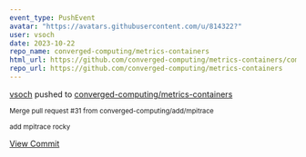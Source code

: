 ```yaml
---
event_type: PushEvent
avatar: "https://avatars.githubusercontent.com/u/814322?"
user: vsoch
date: 2023-10-22
repo_name: converged-computing/metrics-containers
html_url: https://github.com/converged-computing/metrics-containers/commit/f764890c61865605ceac8cae6e5714b3f71faa83
repo_url: https://github.com/converged-computing/metrics-containers
---
```


<a href='https://github.com/vsoch' target='_blank'>vsoch</a> pushed to <a href='https://github.com/converged-computing/metrics-containers' target='_blank'>converged-computing/metrics-containers</a>

<small>Merge pull request #31 from converged-computing/add/mpitrace

add mpitrace rocky</small>

<a href='https://github.com/converged-computing/metrics-containers/commit/f764890c61865605ceac8cae6e5714b3f71faa83' target='_blank'>View Commit</a>